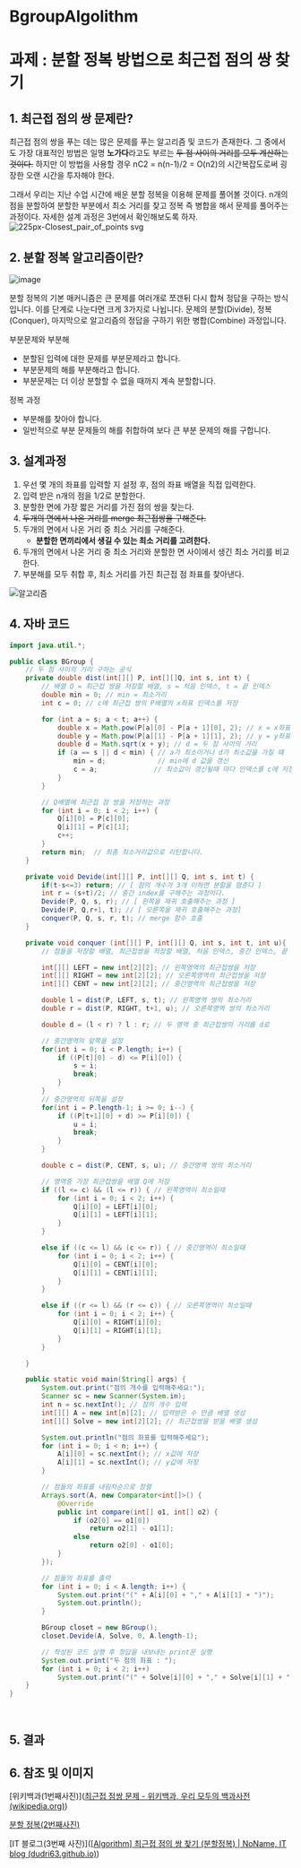 # BgroupAlgolithm
# 과제 : 분할 정복 방법으로 최근접 점의 쌍 찾기

## 1. 최근접 점의 쌍 문제란?

최근접 점의 쌍을 푸는 데는 많은 문제를 푸는 알고리즘 및 코드가 존재한다. 그 중에서도 가장 대표적인 방법은 일명 **노가다**라고도 부르는 ~~두 점 사이의 거리를 모두 계산하는 것이다.~~  하지만 이 방법을 사용할 경우 nC2 = n(n-1)/2 = O(n2)의 시간복잡도로써 굉장한 오랜 시간을 투자해야 한다.

그래서 우리는 지난 수업 시간에 배운 분할 정복을 이용해 문제를 풀어볼 것이다. n개의 점을 분할하여 분할한 부분에서 최소 거리를 찾고 정복 즉 병합을 해서 문제를 풀어주는 과정이다. 자세한 설계 과정은 3번에서 확인해보도록 하자.
![225px-Closest_pair_of_points svg](https://user-images.githubusercontent.com/80510945/113153179-cb9dac80-9271-11eb-86a9-c91febeb69bc.png)



## 2. 분할 정복 알고리즘이란?

![image](https://user-images.githubusercontent.com/80517119/113153449-128ba200-9272-11eb-8be0-46e4ce824480.png)

분할 정복의 기본 매커니즘은 큰 문제를 여러개로 쪼갠뒤 다시 합쳐 정답을 구하는 방식입니다. 
이를 단계로 나눈다면 크게 3가지로 나뉩니다. 
문제의 분할(Divide), 정복(Conquer), 마지막으로 알고리즘의 정답을 구하기 위한 병합(Combine) 과정입니다.

부분문제와 부분해
- 분할된 입력에 대한 문제를 부분문제라고 합니다.
- 부분문제의 해를 부분해라고 합니다. 
- 부분문제는 더 이상 분할할 수 없을 때까지 계속 분할합니다.

정복 과정
- 부분해를 찾아야 합니다.
- 일반적으로 부분 문제들의 해를 취합하여 보다 큰 부분 문제의 해를 구합니다.


## 3. 설계과정

1. 우선 몇 개의 좌표를 입력할 지 설정 후,  점의 좌표 배열을 직접 입력한다.
2. 입력 받은 n개의 점을 1/2로 분할한다.
3. 분할한 면에 가장 짧은 거리를 가진 점의 쌍을 찾는다.
4. ~~두개의 면에서  나온 거리를 merge 최근접쌍을 구해준다.~~
5. 두개의 면에서 나온 거리 중 최소 거리를 구해준다. 
   * **분할한 면끼리에서 생길 수 있는 최소 거리를 고려한다.**
6. 두개의 면에서 나온 거리 중 최소 거리와 분할한 면 사이에서 생긴 최소 거리를 비교한다.
7. 부분해를 모두 취합 후, 최소 거리를 가진 최근접 점 좌표를 찾아낸다.

![알고리즘](https://user-images.githubusercontent.com/80510945/113150609-37cae100-926f-11eb-9ef7-6fdea6db7e34.png)


## 4. 자바 코드
```java
import java.util.*;

public class BGroup {
    // 두 점 사이의 거리 구하는 공식
    private double dist(int[][] P, int[][]Q, int s, int t) {
        // 배열 Q = 최근접 쌍을 저장할 배열, s = 처음 인덱스, t = 끝 인덱스
        double min = 0; // min = 최소거리
        int c = 0; // c에 최근접 쌍의 P배열의 x좌표 인덱스를 저장

        for (int a = s; a < t; a++) {
            double x = Math.pow(P[a][0] - P[a + 1][0], 2); // x = x좌표 사이의 거리의 제곱
            double y = Math.pow(P[a][1] - P[a + 1][1], 2); // y = y좌표 사이의 거리의 제곱
            double d = Math.sqrt(x + y); // d = 두 점 사이의 거리
            if (a == s || d < min) { // a가 최소이거나 d가 최소값을 가질 때
                min = d;             // min에 d 값을 갱신
                c = a;              // 최소값이 갱신될때 마다 인덱스를 c에 저장
            }
        }

        // Q배열에 최근접 점 쌍을 저장하는 과정
        for (int i = 0; i < 2; i++) {
            Q[i][0] = P[c][0];
            Q[i][1] = P[c][1];
            c++;
        }
        return min;  // 최종 최소거리값으로 리턴합니다.
    }

    private void Devide(int[][] P, int[][] Q, int s, int t) {
        if(t-s<=3) return; // [ 점의 개수가 3개 이하면 분할을 멈춘다 ]
        int r = (s+t)/2; // 중간 index를 구해주는 과정이다.
        Devide(P, Q, s, r); // [ 왼쪽을 재귀 호출해주는 과정 ]
        Devide(P, Q,r+1, t); // [ 오른쪽을 재귀 호출해주는 과정]
        conquer(P, Q, s, r, t); // merge 함수 호출
    }

    private void conquer (int[][] P, int[][] Q, int s, int t, int u){
        // 점들을 저장할 배열, 최근접쌍을 저장할 배열, 처음 인덱스, 중간 인덱스, 끝 인덱스

        int[][] LEFT = new int[2][2]; // 왼쪽영역의 최근접쌍을 저장
        int[][] RIGHT = new int[2][2]; // 오른쪽영역의 최근접쌍을 저장
        int[][] CENT = new int[2][2]; // 중간영역의 최근접쌍을 저장

        double l = dist(P, LEFT, s, t); // 왼쪽영역 쌍의 최소거리
        double r = dist(P, RIGHT, t+1, u); // 오른쪽영역 쌍의 최소거리

        double d = (l < r) ? l : r; // 두 영역 중 최근접쌍의 거리를 d로

        // 중간영역의 앞쪽을 설정
        for(int i = 0; i < P.length; i++) {
            if ((P[t][0] - d) <= P[i][0]) {
                s = i;
                break;
            }
        }
        // 중간영역의 뒤쪽을 설정
        for(int i = P.length-1; i >= 0; i--) {
            if ((P[t+1][0] + d) >= P[i][0]) {
                u = i;
                break;
            }
        }

        double c = dist(P, CENT, s, u); // 중간영역 쌍의 최소거리

        // 영역중 가장 최근접쌍을 배열 Q에 저장
        if ((l <= c) && (l <= r)) { // 왼쪽영역이 최소일때
            for (int i = 0; i < 2; i++) {
                Q[i][0] = LEFT[i][0];
                Q[i][1] = LEFT[i][1];
            }
        }

        else if ((c <= l) && (c <= r)) { // 중간영역이 최소일때
            for (int i = 0; i < 2; i++) {
                Q[i][0] = CENT[i][0];
                Q[i][1] = CENT[i][1];
            }
        }

        else if ((r <= l) && (r <= c)) { // 오른쪽영역이 최소일때
            for (int i = 0; i < 2; i++) {
                Q[i][0] = RIGHT[i][0];
                Q[i][1] = RIGHT[i][1];
            }
        }

    }

    public static void main(String[] args) {
        System.out.print("점의 개수를 입력해주세요:");
        Scanner sc = new Scanner(System.in);
        int n = sc.nextInt(); // 점의 개수 입력
        int[][] A = new int[n][2]; // 입력받은 수 만큼 배열 생성
        int[][] Solve = new int[2][2]; // 최근접쌍을 받을 배열 생성

        System.out.println("점의 좌표를 입력해주세요");
        for (int i = 0; i < n; i++) {
            A[i][0] = sc.nextInt(); // x값에 저장
            A[i][1] = sc.nextInt(); // y값에 저장
        }

        // 점들의 좌표를 내림차순으로 정렬
        Arrays.sort(A, new Comparator<int[]>() {
            @Override
            public int compare(int[] o1, int[] o2) {
                if (o2[0] == o1[0])
                    return o2[1] - o1[1];
                else
                    return o2[0] - o1[0];
            }
        });

        // 점들의 좌표를 출력
        for (int i = 0; i < A.length; i++) {
            System.out.print("(" + A[i][0] + "," + A[i][1] + ")");
            System.out.println();
        }

        BGroup closet = new BGroup();
        closet.Devide(A, Solve, 0, A.length-1);

        // 작성된 코드 실행 후 정답을 내보내는 print문 실행
        System.out.print("두 점의 좌표 : ");
        for (int i = 0; i < 2; i++)
            System.out.print("(" + Solve[i][0] + "," + Solve[i][1] + ") ");
    }
}




```

## 5. 결과


## 6. 참조 및 이미지

[위키백과(1번째사진)]([최근접 점쌍 문제 - 위키백과, 우리 모두의 백과사전 (wikipedia.org)](https://ko.wikipedia.org/wiki/최근접_점쌍_문제))

[분할 정복(2번째사진)](https://www.javatpoint.com/divide-and-conquer-introduction)

[IT 블로그(3번째 사진)]([[Algorithm\] 최근접 점의 쌍 찾기 (분할정복) | NoName, IT blog (dudri63.github.io)](https://dudri63.github.io/2019/01/19/algo8/))
